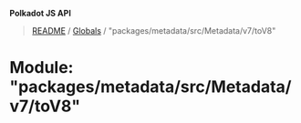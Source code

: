 **Polkadot JS API**

> [README](../README.md) / [Globals](../globals.md) / "packages/metadata/src/Metadata/v7/toV8"

# Module: "packages/metadata/src/Metadata/v7/toV8"
